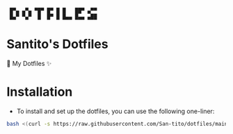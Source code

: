 ```
 █▀▄ ▄▀▄ ▀█▀ █▀ █ █   ██▀ ▄▀▀
 █▄▀ ▀▄▀  █  █▀ █ █▄▄ █▄▄ ▄██
```
# Santito's Dotfiles
🔧 My Dotfiles ✨

# Installation

- To install and set up the dotfiles, you can use the following one-liner:
```sh
bash <(curl -s https://raw.githubusercontent.com/San-tito/dotfiles/main/install.sh)
```
